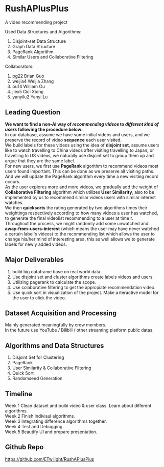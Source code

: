 # RushAPlusPlus
A video recommending project

Used Data Structures and Algorithms:
1. Disjoint-set Data Structure
2. Graph Data Structure
3. PageRank Algorithm
4. Similar Users and Collaborative Filtering

Collaborators:
1. pg22 Brian Guo
2. weijia4 Weijia Zhang
3. ou14 William Ou
4. jiex5 Cici Xiong
5. yanyilu2 Yanyi Lu

## Leading Question 
**We want to find a non-AI way of ***recommending videos*** to ***different kind of users*** following the procedure below:**  
In our database, assume we have some initial videos and users, and we preserve the record of video **sequence** each user visited.   
We build labels for these videos using the idea of **disjoint set**, assume users like to watch travelling to China videos after visiting travelling to Japan, or travelling to US videos, we naturally use disjoint set to group them up and argue that they are the same label.   
For new users, we first use **PageRank** algorithm to recommend videos most users found important. This can be done as we preserve all visiting paths. And we will update the PageRank algorithm every time a new visiting record occurs.  
As the user explores more and more videos, we gradually add the weight of **Collaborative Filtering** algorithm which utilizes **User Similarity**, also to be implemented by us to recommend similar videos users with similar interest watches.  
We then **quicksorts** the rating generated by two algorithms times their weightings respectively according to how many vidoes a user has watched, to generate the final videolist recommending to a user at time *t*.  
Throughout the process, we might randomly add some unwatched and **away-from-users-interest** (which means the user may have never watched a certain label's videos) to the recommending list which allows the user to change his/her mind of interesting area, this as well allows we to generate labels for newly added videos.
## Major Deliverables
1. build big dataframe base on real world data.
2. Use disjoint set and cluster algorithms create labels videos and users.
3. Utilizing pagerank to calculate the scope.
4. Use colaborative filtering to get the appropiate recommendation video.
5. Use quick sort in visualization of the project. Make a iteractive model for the user to click the video.


## Dataset Acquisition and Processing
Mainly generated meaningfully by crew members.  
In the future use YouTube / Bilibili / other streaming platform public datas.

## Algorithms and Data Structures
1. Disjoint Set for Clustering
2. PageRank
3. User Similarity & Collaborative Filtering
4. Quick Sort
5. Randomseed Generation

## Timeline
Week 1 Clean dataset and build video & user class. Learn about different algorithms.   
Week 2 Finish indiviaul algorithms.   
Week 3 Integrating difference algorithms together.  
Week 4 Test and Debugging.  
Week 5 Beautify UI and prepare presentation.

## Github Repo
https://github.com/ETwilight/RushAPlusPlus
